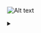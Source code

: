 ![Alt text](https://g.gravizo.com/source/custom_test01?https%3A%2F%2Fgithub.com%2Fboarnasia%2Fserial_monitor%2Fblob%2Fmd_uml_test%2Ftest.md)

<details>
<summary></summary>
custom_test01
@startuml;
actor User;
participant "First Class" as A;
participant "Second Class" as B;
participant "Last Class" as C;
User -> A: DoWork;
activate A;
A -> B: Create Request;
activate B;
B -> C: DoWork;
activate C;
C -> B: WorkDone;
destroy C;
B -> A: Request Created;
deactivate B;
A -> User: Done;
deactivate A;
@enduml
custom_mark13
</details>
